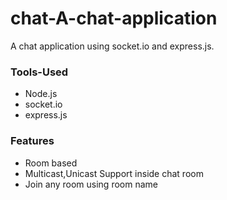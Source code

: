 # chat-A-chat-application
A chat application using socket.io and express.js.

### Tools-Used
* Node.js
* socket.io
* express.js

### Features
* Room based
* Multicast,Unicast Support inside chat room
* Join any room using room name
